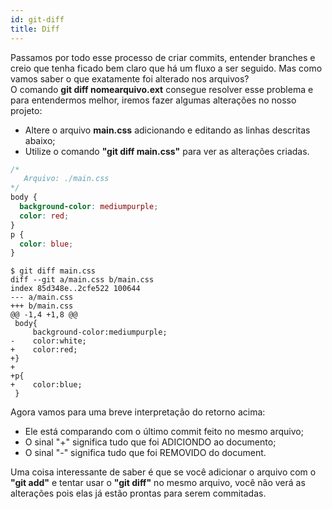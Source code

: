 ```yaml
---
id: git-diff
title: Diff
---
```


Passamos por todo esse processo de criar commits, entender branches e creio que tenha ficado bem claro que há um fluxo a ser seguido. Mas como vamos saber o que exatamente foi alterado nos arquivos?<br>
O comando **git diff nomearquivo.ext** consegue resolver esse problema e para entendermos melhor, iremos fazer algumas alterações no nosso projeto:

- Altere o arquivo **main.css** adicionando e editando as linhas descritas abaixo;
- Utilize o comando **"git diff main.css"** para ver as alterações criadas.

```css
/*
   Arquivo: ./main.css
*/
body {
  background-color: mediumpurple;
  color: red;
}
p {
  color: blue;
}
```

```
$ git diff main.css
diff --git a/main.css b/main.css
index 85d348e..2cfe522 100644
--- a/main.css
+++ b/main.css
@@ -1,4 +1,8 @@
 body{
     background-color:mediumpurple;
-    color:white;
+    color:red;
+}
+
+p{
+    color:blue;
 }
```

Agora vamos para uma breve interpretação do retorno acima:

- Ele está comparando com o último commit feito no mesmo arquivo;
- O sinal "+" significa tudo que foi ADICIONDO ao documento;
- O sinal "-" significa tudo que foi REMOVIDO do document.

Uma coisa interessante de saber é que se você adicionar o arquivo com o **"git add"** e tentar usar o **"git diff"** no mesmo arquivo, você não verá as alterações pois elas já estão prontas para serem commitadas.
